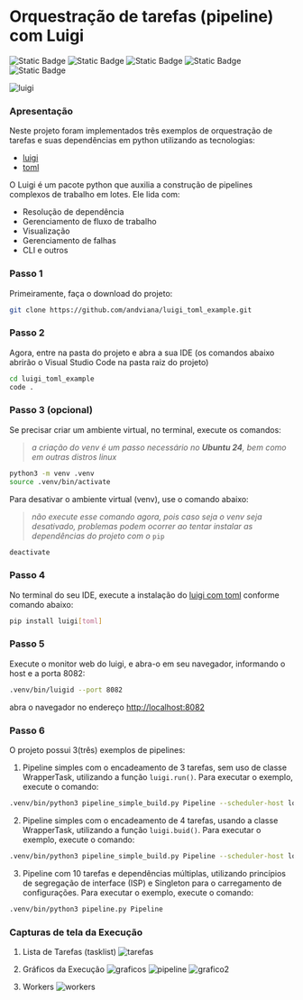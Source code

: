 # Orquestração de tarefas (pipeline) com Luigi
![Static Badge](https://img.shields.io/badge/python--green)
![Static Badge](https://img.shields.io/badge/jupyter--green)
![Static Badge](https://img.shields.io/badge/vscode--green)
![Static Badge](https://img.shields.io/badge/luigi--green)
![Static Badge](https://img.shields.io/badge/toml--blue)

![luigi](images/luigi.webp)

### Apresentação
Neste projeto foram implementados três exemplos de orquestração de tarefas e suas dependências em python utilizando as tecnologias:

- [luigi](https://luigi.readthedocs.io/en/stable/index.html)
- [toml](https://github.com/toml-lang/toml)

O Luigi é um pacote python que auxilia a construção de pipelines complexos de trabalho em lotes. Ele lida com:

- Resolução de dependência
- Gerenciamento de fluxo de trabalho
- Visualização
- Gerenciamento de falhas
- CLI e outros


### Passo 1
Primeiramente, faça o download do projeto:
```bash
git clone https://github.com/andviana/luigi_toml_example.git
```

### Passo 2
Agora, entre na pasta do projeto e abra a sua IDE (os comandos abaixo abrirão o Visual Studio Code na pasta raiz do projeto)
```bash
cd luigi_toml_example
code .
```

### Passo 3 (opcional)
Se precisar criar um ambiente virtual, no terminal, execute os comandos:
> *a criação do venv é um passo necessário no **Ubuntu 24**, bem como em outras distros linux*
```bash
python3 -m venv .venv
source .venv/bin/activate
```
Para desativar o ambiente virtual (venv), use o comando abaixo:
> *não execute esse comando agora, pois caso seja o venv seja desativado, problemas podem ocorrer ao tentar instalar as dependências do projeto com o* ```pip```
```bash
deactivate
```

### Passo 4
No terminal do seu IDE, execute a instalação do [luigi com toml](https://luigi.readthedocs.io/en/stable/index.html) conforme comando abaixo:
```bash
pip install luigi[toml]
```

### Passo 5
Execute o monitor web do luigi, e abra-o em seu navegador, informando o host e a porta 8082:
```bash
.venv/bin/luigid --port 8082
```
abra o navegador no endereço [http://localhost:8082](http://localhost:8082)

### Passo 6
O projeto possui 3(três) exemplos de pipelines: 

1. Pipeline simples com o encadeamento de 3 tarefas, sem uso de classe WrapperTask, utilizando a função ```luigi.run()```.
Para executar o exemplo, execute o comando:
```bash
.venv/bin/python3 pipeline_simple_build.py Pipeline --scheduler-host localhost
```

2. Pipeline simples com o encadeamento de 4 tarefas, usando a classe WrapperTask, utilizando a função ```luigi.buid()```.
Para executar o exemplo, execute o comando:
```bash
.venv/bin/python3 pipeline_simple_build.py Pipeline --scheduler-host localhost
```

3. Pipeline com 10 tarefas e dependências múltiplas, utilizando princípios de segregação de interface (ISP) e Singleton para o carregamento de configurações.
Para executar o exemplo, execute o comando:
```bash
.venv/bin/python3 pipeline.py Pipeline
```


### Capturas de tela da Execução
1. Lista de Tarefas (tasklist)
![tarefas](images/taskllist.png)

2. Gráficos da Execução
![graficos](images/grafico.png)
![pipeline](images/pipeline.png)
![grafico2](images/grafico2.png)

3. Workers
![workers](images/workers.png)

